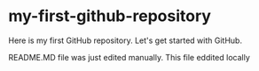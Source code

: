 # my-first-github-repository
Here is my first GitHub repository. Let's get started with GitHub.

README.MD file was just edited manually. This file eddited locally
